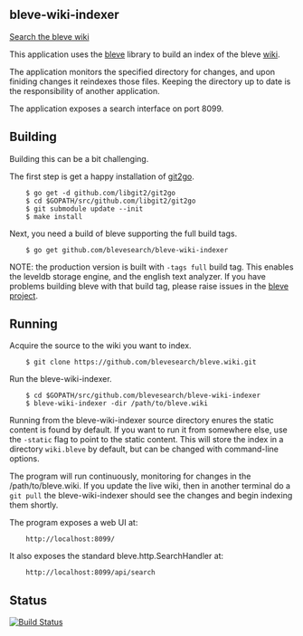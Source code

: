 ## bleve-wiki-indexer

[Search the bleve wiki](http://wikisearch.blevesearch.com/)

This application uses the [bleve](http://www.blevesearch.com) library to build an index of the bleve [wiki](https://github.com/blevesearch/bleve/wiki).

The application monitors the specified directory for changes, and upon finiding changes it reindexes those files.  Keeping the directory up to date is the responsibility of another application.

The application exposes a search interface on port 8099.

## Building

Building this can be a bit challenging.

The first step is get a happy installation of [git2go](https://github.com/libgit2/git2go).

        $ go get -d github.com/libgit2/git2go
        $ cd $GOPATH/src/github.com/libgit2/git2go
        $ git submodule update --init
        $ make install

Next, you need a build of bleve supporting the full build tags.

        $ go get github.com/blevesearch/bleve-wiki-indexer

NOTE: the production version is built with `-tags full` build tag.  This enables the leveldb storage engine, and the english text analyzer.  If you have problems building bleve with that build tag, please raise issues in the [bleve project](https://github.com/blevesearch/bleve).

## Running

Acquire the source to the wiki you want to index.

        $ git clone https://github.com/blevesearch/bleve.wiki.git

Run the bleve-wiki-indexer.

        $ cd $GOPATH/src/github.com/blevesearch/bleve-wiki-indexer
        $ bleve-wiki-indexer -dir /path/to/bleve.wiki

Running from the bleve-wiki-indexer source directory enures the static content is found by default.  If you want to run it from somewhere else, use the `-static` flag to point to the static content.
This will store the index in a directory `wiki.bleve` by default, but can be changed with command-line options.

The program will run continuously, monitoring for changes in the /path/to/bleve.wiki.  If you update the live wiki, then in another terminal do a `git pull` the bleve-wiki-indexer should see the changes and begin indexing them shortly.

The program exposes a web UI at:

        http://localhost:8099/

It also exposes the standard bleve.http.SearchHandler at:

        http://localhost:8099/api/search

## Status

[![Build Status](https://drone.io/github.com/blevesearch/bleve-wiki-indexer/status.png)](https://drone.io/github.com/blevesearch/bleve-wiki-indexer/latest)
